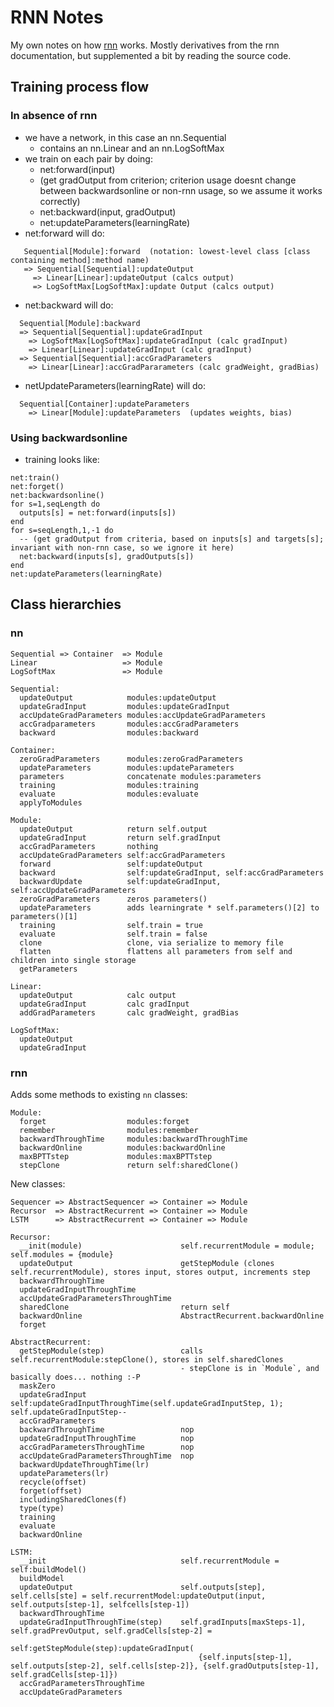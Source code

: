 # RNN Notes

My own notes on how [rnn](https://github.com/element-research/rnn) works.  Mostly derivatives from the rnn documentation, but supplemented a bit by reading the source code.

## Training process flow

### In absence of rnn

- we have a network, in this case an nn.Sequential
  - contains an nn.Linear and an nn.LogSoftMax
- we train on each pair by doing:
  - net:forward(input)
  - (get gradOutput from criterion; criterion usage doesnt change between backwardsonline or non-rnn usage, so we assume it works correctly)
  - net:backward(input, gradOutput)
  - net:updateParameters(learningRate)
- net:forward will do:
```
   Sequential[Module]:forward  (notation: lowest-level class [class containing method]:method name)
   => Sequential[Sequential]:updateOutput
     => Linear[Linear]:updateOutput (calcs output)
     => LogSoftMax[LogSoftMax]:update Output (calcs output)
```
- net:backward will do:
```
  Sequential[Module]:backward
  => Sequential[Sequential]:updateGradInput
    => LogSoftMax[LogSoftMax]:updateGradInput (calc gradInput)
    => Linear[Linear]:updateGradInput (calc gradInput)
  => Sequential[Sequential]:accGradParameters
    => Linear[Linear]:accGradPararameters (calc gradWeight, gradBias)
```
- netUpdateParameters(learningRate) will do:
```
  Sequential[Container]:updateParameters
    => Linear[Module]:updateParameters  (updates weights, bias)
```

### Using backwardsonline

- training looks like:
```
net:train()
net:forget()
net:backwardsonline()
for s=1,seqLength do
  outputs[s] = net:forward(inputs[s])
end
for s=seqLength,1,-1 do
  -- (get gradOutput from criteria, based on inputs[s] and targets[s]; invariant with non-rnn case, so we ignore it here)
  net:backward(inputs[s], gradOutputs[s])
end
net:updateParameters(learningRate)
```

## Class hierarchies

### nn
```
Sequential => Container  => Module
Linear                   => Module
LogSoftMax               => Module

Sequential:
  updateOutput            modules:updateOutput
  updateGradInput         modules:updateGradInput
  accUpdateGradParameters modules:accUpdateGradParameters
  accGradparameters       modules:accGradParameters
  backward                modules:backward

Container:
  zeroGradParameters      modules:zeroGradParameters
  updateParameters        modules:updateParameters
  parameters              concatenate modules:parameters
  training                modules:training
  evaluate                modules:evaluate
  applyToModules

Module:
  updateOutput            return self.output
  updateGradInput         return self.gradInput
  accGradParameters       nothing
  accUpdateGradParameters self:accGradParameters
  forward                 self:updateOutput
  backward                self:updateGradInput, self:accGradParameters
  backwardUpdate          self:updateGradInput, self:accUpdateGradParameters
  zeroGradParameters      zeros parameters()
  updateParameters        adds learningrate * self.parameters()[2] to parameters()[1]
  training                self.train = true
  evaluate                self.train = false
  clone                   clone, via serialize to memory file
  flatten                 flattens all parameters from self and children into single storage
  getParameters

Linear:
  updateOutput            calc output
  updateGradInput         calc gradInput
  addGradParameters       calc gradWeight, gradBias

LogSoftMax:
  updateOutput
  updateGradInput 
```

### rnn

Adds some methods to existing `nn` classes:
```
Module:
  forget                  modules:forget
  remember                modules:remember
  backwardThroughTime     modules:backwardThroughTime
  backwardOnline          modules:backwardOnline
  maxBPTTstep             modules:maxBPTTstep
  stepClone               return self:sharedClone()
```

New classes:
```
Sequencer => AbstractSequencer => Container => Module
Recursor  => AbstractRecurrent => Container => Module
LSTM      => AbstractRecurrent => Container => Module
```

```
Recursor:
  __init(module)                      self.recurrentModule = module; self.modules = {module}
  updateOutput                        getStepModule (clones self.recurrentModule), stores input, stores output, increments step
  backwardThroughTime
  updateGradInputThroughTime
  accUpdateGradParametersThroughTime
  sharedClone                         return self
  backwardOnline                      AbstractRecurrent.backwardOnline
  forget

AbstractRecurrent:
  getStepModule(step)                 calls self.recurrentModule:stepClone(), stores in self.sharedClones
                                      - stepClone is in `Module`, and basically does... nothing :-P
  maskZero
  updateGradInput                     self:updateGradInputThroughTime(self.updateGradInputStep, 1); self.updateGradInputStep--
  accGradParameters
  backwardThroughTime                 nop
  updateGradInputThroughTime          nop
  accGradParametersThroughTime        nop
  accUpdateGradParametersThroughTime  nop
  backwardUpdateThroughTime(lr)
  updateParameters(lr)
  recycle(offset)
  forget(offset)
  includingSharedClones(f)
  type(type)
  training
  evaluate
  backwardOnline

LSTM:
  __init                              self.recurrentModule = self:buildModel()
  buildModel
  updateOutput                        self.outputs[step], self.cells[ste] = self.recurrentModel:updateOutput(input, self.outputs[step-1], selfcells[step-1])
  backwardThroughTime
  updateGradInputThroughTime(step)    self.gradInputs[maxSteps-1], self.gradPrevOutput, self.gradCells[step-2] =
                                        self:getStepModule(step):updateGradInput(
                                          {self.inputs[step-1], self.outputs[step-2], self.cells[step-2]}, {self.gradOutputs[step-1], self.gradCells[step-1]})
  accGradParametersThroughTime
  accUpdateGradParameters
```

